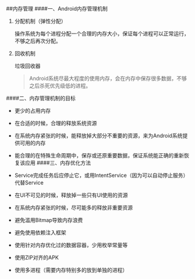 ##内存管理
####一、Android内存管理机制
1. 分配机制（弹性分配）
	
	操作系统为每个进程分配一个合理的内存大小，保证每个进程可以正常运行，不够之后再次分配。

2. 回收机制

	垃圾回收器
	>Android系统尽最大程度的使用内存，会在内存中保存很多数据，不够之后杀死优先级低的进程。

####二、内存管理机制的目标

- 更少的占用内存
- 在合适的时候，合理的释放系统资源
- 在系统内存紧张的时候，能释放掉大部分不重要的资源，来为Android系统提供可用的内存
- 能合理的在特殊生命周期中，保存或还原重要数据，保证系统能正确的重新恢复该应用
####三、内存优化方法

- Service完成任务后应停止它，或用IntentService（因为可以自动停止服务）代替Service
- 在UI不可见的时候，释放掉一些只有UI使用的资源
- 在系统内存紧张的时候，尽可能多的释放非重要资源
- 避免滥用Bitmap导致内存浪费
- 避免使用依赖注入框架
- 使用针对内存优化过的数据容器，少用枚举常量等
- 使用ZIP对齐的APK
- 使用多进程（需要内存特别多的放到单独的进程）